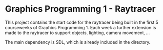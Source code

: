 # Graphics Programming 1 - Raytracer

This project contains the start code for the raytracer being built in the first 5 courseweeks of Graphics Programming 1. Each week a further extension is made to the raytracer to support objects, lighting, camera movement, ...

The main dependency is SDL, which is already included in the directory.

